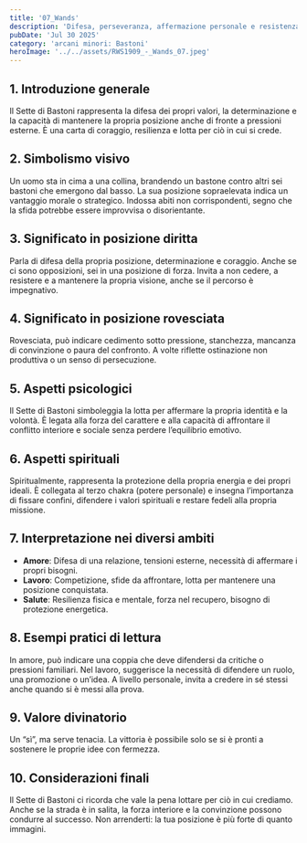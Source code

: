 ```yaml
---
title: '07_Wands'
description: 'Difesa, perseveranza, affermazione personale e resistenza al confronto'
pubDate: 'Jul 30 2025'
category: 'arcani minori: Bastoni'
heroImage: '../../assets/RWS1909_-_Wands_07.jpeg'
---
```


## 1. Introduzione generale

Il Sette di Bastoni rappresenta la difesa dei propri valori, la determinazione e la capacità di mantenere la propria posizione anche di fronte a pressioni esterne. È una carta di coraggio, resilienza e lotta per ciò in cui si crede.

## 2. Simbolismo visivo

Un uomo sta in cima a una collina, brandendo un bastone contro altri sei bastoni che emergono dal basso. La sua posizione sopraelevata indica un vantaggio morale o strategico. Indossa abiti non corrispondenti, segno che la sfida potrebbe essere improvvisa o disorientante.

## 3. Significato in posizione diritta

Parla di difesa della propria posizione, determinazione e coraggio. Anche se ci sono opposizioni, sei in una posizione di forza. Invita a non cedere, a resistere e a mantenere la propria visione, anche se il percorso è impegnativo.

## 4. Significato in posizione rovesciata

Rovesciata, può indicare cedimento sotto pressione, stanchezza, mancanza di convinzione o paura del confronto. A volte riflette ostinazione non produttiva o un senso di persecuzione.

## 5. Aspetti psicologici

Il Sette di Bastoni simboleggia la lotta per affermare la propria identità e la volontà. È legata alla forza del carattere e alla capacità di affrontare il conflitto interiore e sociale senza perdere l’equilibrio emotivo.

## 6. Aspetti spirituali

Spiritualmente, rappresenta la protezione della propria energia e dei propri ideali. È collegata al terzo chakra (potere personale) e insegna l’importanza di fissare confini, difendere i valori spirituali e restare fedeli alla propria missione.

## 7. Interpretazione nei diversi ambiti

- **Amore**: Difesa di una relazione, tensioni esterne, necessità di affermare i propri bisogni.
- **Lavoro**: Competizione, sfide da affrontare, lotta per mantenere una posizione conquistata.
- **Salute**: Resilienza fisica e mentale, forza nel recupero, bisogno di protezione energetica.

## 8. Esempi pratici di lettura

In amore, può indicare una coppia che deve difendersi da critiche o pressioni familiari. Nel lavoro, suggerisce la necessità di difendere un ruolo, una promozione o un’idea. A livello personale, invita a credere in sé stessi anche quando si è messi alla prova.

## 9. Valore divinatorio

Un “sì”, ma serve tenacia. La vittoria è possibile solo se si è pronti a sostenere le proprie idee con fermezza.

## 10. Considerazioni finali

Il Sette di Bastoni ci ricorda che vale la pena lottare per ciò in cui crediamo. Anche se la strada è in salita, la forza interiore e la convinzione possono condurre al successo. Non arrenderti: la tua posizione è più forte di quanto immagini.

